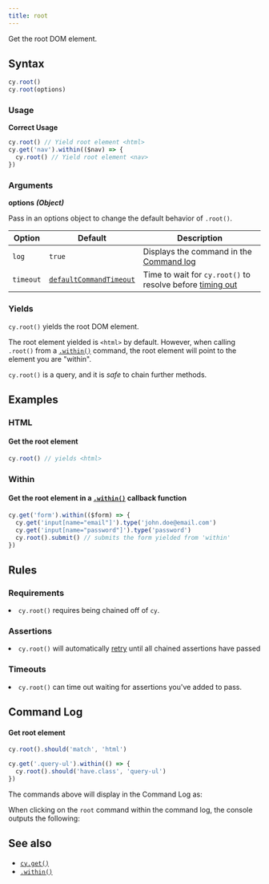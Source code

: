 ```yaml
---
title: root
---
```


Get the root DOM element.

## Syntax

```javascript
cy.root()
cy.root(options)
```

### Usage

**<Icon name="check-circle" color="green"></Icon> Correct Usage**

```javascript
cy.root() // Yield root element <html>
cy.get('nav').within(($nav) => {
  cy.root() // Yield root element <nav>
})
```

### Arguments

**<Icon name="angle-right"></Icon> options** **_(Object)_**

Pass in an options object to change the default behavior of `.root()`.

| Option    | Default                                                              | Description                                                                              |
| --------- | -------------------------------------------------------------------- | ---------------------------------------------------------------------------------------- |
| `log`     | `true`                                                               | Displays the command in the [Command log](/guides/core-concepts/cypress-app#Command-Log) |
| `timeout` | [`defaultCommandTimeout`](/guides/references/configuration#Timeouts) | Time to wait for `cy.root()` to resolve before [timing out](#Timeouts)                   |

### Yields [<Icon name="question-circle"/>](/guides/core-concepts/introduction-to-cypress#Subject-Management)

`cy.root()` yields the root DOM element.

The root element yielded is `<html>` by default. However, when calling `.root()`
from a [`.within()`](/api/commands/within) command, the root element will point
to the element you are "within".

`cy.root()` is a query, and it is _safe_ to chain further methods.

## Examples

### HTML

#### Get the root element

```javascript
cy.root() // yields <html>
```

### Within

#### Get the root element in a [`.within()`](/api/commands/within) callback function

```javascript
cy.get('form').within(($form) => {
  cy.get('input[name="email"]').type('john.doe@email.com')
  cy.get('input[name="password"]').type('password')
  cy.root().submit() // submits the form yielded from 'within'
})
```

## Rules

### Requirements [<Icon name="question-circle"/>](/guides/core-concepts/introduction-to-cypress#Chains-of-Commands)

<List><li>`cy.root()` requires being chained off of `cy`.</li></List>

### Assertions [<Icon name="question-circle"/>](/guides/core-concepts/introduction-to-cypress#Assertions)

<List><li>`cy.root()` will automatically
[retry](/guides/core-concepts/retry-ability) until all chained assertions have
passed</li></List>

### Timeouts [<Icon name="question-circle"/>](/guides/core-concepts/introduction-to-cypress#Timeouts)

<List><li>`cy.root()` can time out waiting for assertions you've added to
pass.</li></List>

## Command Log

#### Get root element

```javascript
cy.root().should('match', 'html')

cy.get('.query-ul').within(() => {
  cy.root().should('have.class', 'query-ul')
})
```

The commands above will display in the Command Log as:

<DocsImage src="/img/api/root/find-root-element-and-assert.png" alt="Command Log root" ></DocsImage>

When clicking on the `root` command within the command log, the console outputs
the following:

<DocsImage src="/img/api/root/console-log-root-which-is-usually-the-main-document.png" alt="Console Log root" ></DocsImage>

## See also

- [`cy.get()`](/api/commands/get)
- [`.within()`](/api/commands/within)
